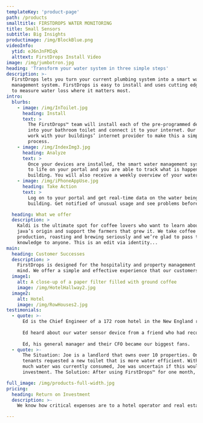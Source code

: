 ```yaml
---
templateKey: 'product-page'
path: /products
smalltitle: FIRSTDROPS WATER MONITORING
title: Small Sensors
subtitle: Big Insights
productimage: /img/BlockBlue.png
videoInfo:
  ytid: eJ6nJnFMIqk
  alttext: FirstDrops Install Video
image: /img/jumbotron.jpg
heading: 'Transform your water system in three simple steps'
description: >-
  FirstDrops lets you turn your current plumbing system into a smart water 
  management system. FirstDrops is easy to install and uses cutting edge techniques
  to measure water loss where it matters most. 
intro:
  blurbs:
    - image: /img/InToilet.jpg 
      heading: Install
      text: >
        The FirstDrops™ team will install each of the pre-programmed devices 
        into your bathroom toilet and connect it to your internet. Our team will
        work with your buildings’ internet provider to make this a simple and easy
        process.
    - image: /img/IndexImg3.jpg
      heading: Analyze
      text: >
        Once your devices are installed, the smart water management system comes 
        to life on your portal and you are able to track what is happening in your
        building. You will also receive a weekly overview of your water consumption.
    - image: /img/iPhoneAppUse.jpg
      heading: Take Action
      text: >
        Log on to your portal and get real-time data on the water being used in your 
        building. Get notified of unusual usage and see problems before they happen.

  heading: What we offer
  description: >
    Kaldi is the ultimate spot for coffee lovers who want to learn about their
    java’s origin and support the farmers that grew it. We take coffee
    production, roasting and brewing seriously and we’re glad to pass that
    knowledge to anyone. This is an edit via identity...
main:
  heading: Customer Successes
  description: >
    FirstDrops is designed for the hospitality and property management industry in
    mind. We offer a simple and effective experience that our customers love.
  image1:
    alt: A close-up of a paper filter filled with ground coffee
    image: /img/HotelHallway2.jpg
  image2:
    alt: Hotel
    image: /img/RowHouses2.jpg
testimonials:
  - quote: >-
      Ed is the Chief Engineer of a 172 room hotel in the New England region. 
      
      Ed heard about our water sensor device from a friend who had recommended our device. Ed was interested in anything that could help his workload as he was overwhelmed and needed better tools. We were a better tool. Ed invited us to demo install 20 units across five floors. It took us 45 minutes during room turnover and he was up and running. In the first month, we found two water loss events that convinced him that we were the tool he was looking for. On a weekend of a college sporting event, we received alerts from our devices that caused us to call Ed at 4:30 AM on a Saturday morning. For the prior 10 hours, the toilet in the Presidential Suite on the top floor was pouring water at a very high rate, costing almost $36.00 per day! The broken unit consumed about 1,000 gal between the time that we called Ed and he was able to see the room. The average water consumption of the other 19 rooms over this period was 12 gal. When our team went to take a look, we found that the toilet was broken with the inline valve trying to stop it from leaking on the floor. While most of it was going down the overflow tube, it would have gone undetected for a week or two until someone found it, or worse, the water hitting the floor could have seeped into rooms below.
      
      Ed, his general manager and their CFO became our biggest fans.
  - quote: >-
      The Situation: Joe is a landlord that owns over 10 properties. One of Joe’s
      tenants requested a new toilet that is more water efficient. Without knowing how 
      much water was currently consumed, Joe was uncertain if this would be a worthwhile 
      investment. The Solution: After using FirstDrops™ for one month, he was easily able to see that the tenant was using an average of 59 gallons of water, about $1, each day in one fixture. After this, he made the decision to upgrade to a more efficient toilet as the payback was about 20 months. It was clearly a good investment.

full_image: /img/products-full-width.jpg
pricing:
  heading: Return on Investment
  description: >-
    We know how critical expenses are to a hotel operator and real estate manager. We would like to share what we have learned and help you estimate whether our solution is a good fit for you. We can estimate your ROI and payback in just a few minutes. We are happy to discuss it with you further for a more detailed analysis. We know your ROI and Operating Margin matter. The blended ROI is between 4-18 months. We improve the Operating Margin enough to notice on the bottom line. Contact us for more information. 

---
```

